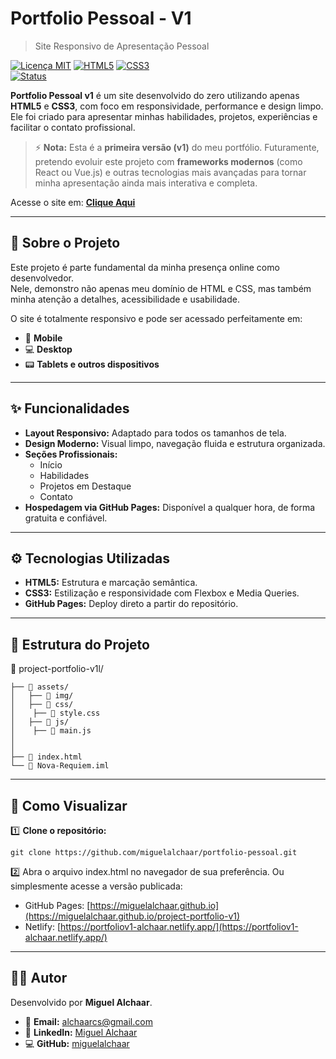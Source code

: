 # Portfolio Pessoal - V1

> Site Responsivo de Apresentação Pessoal

[![Licença MIT](https://img.shields.io/badge/Licença-MIT-blue)](LICENSE)
[![HTML5](https://img.shields.io/badge/HTML5-E34F26?logo=html5&logoColor=white)](https://developer.mozilla.org/pt-BR/docs/Web/HTML)
[![CSS3](https://img.shields.io/badge/CSS3-1572B6?logo=css3&logoColor=white)](https://developer.mozilla.org/pt-BR/docs/Web/CSS)<br>
[![Status](https://img.shields.io/badge/Status-Desenvolvimento-orange)]()

**Portfolio Pessoal v1** é um site desenvolvido do zero utilizando apenas **HTML5** e **CSS3**, com foco em responsividade, performance e design limpo.  
Ele foi criado para apresentar minhas habilidades, projetos, experiências e facilitar o contato profissional.

> ⚡ **Nota:** Esta é a **primeira versão (v1)** do meu portfólio. Futuramente, pretendo evoluir este projeto com **frameworks modernos** (como React ou Vue.js) e outras tecnologias mais avançadas para tornar minha apresentação ainda mais interativa e completa.

Acesse o site em: [ **Clique Aqui** ](https://portfoliov1-alchaar.netlify.app)

---

## 🌟 Sobre o Projeto

Este projeto é parte fundamental da minha presença online como desenvolvedor.  
Nele, demonstro não apenas meu domínio de HTML e CSS, mas também minha atenção a detalhes, acessibilidade e usabilidade.

O site é totalmente responsivo e pode ser acessado perfeitamente em:

- 📱 **Mobile**
- 💻 **Desktop**
- 📟 **Tablets e outros dispositivos**

---

## ✨ Funcionalidades

- **Layout Responsivo:** Adaptado para todos os tamanhos de tela.
- **Design Moderno:** Visual limpo, navegação fluida e estrutura organizada.
- **Seções Profissionais:**
  - Início
  - Habilidades
  - Projetos em Destaque
  - Contato
- **Hospedagem via GitHub Pages:** Disponível a qualquer hora, de forma gratuita e confiável.

---

## ⚙️ Tecnologias Utilizadas

- **HTML5:** Estrutura e marcação semântica.
- **CSS3:** Estilização e responsividade com Flexbox e Media Queries.
- **GitHub Pages:** Deploy direto a partir do repositório.

---

## 📁 Estrutura do Projeto

📁 project-portfolio-v1l/

    ├── 📁 assets/
    │   ├── 📁 img/
    │   ├── 📁 css/
    │    ├── 📄 style.css
    │   ├── 📁 js/
    │    ├── 📄 main.js
    │
    │
    ├── 📄 index.html
    └── 📄 Nova-Requiem.iml

---

## 🚀 Como Visualizar

1️⃣ **Clone o repositório:**

`git clone https://github.com/miguelalchaar/portfolio-pessoal.git`

2️⃣ Abra o arquivo index.html no navegador de sua preferência.
Ou simplesmente acesse a versão publicada:
- GitHub Pages: [https://miguelalchaar.github.io](https://miguelalchaar.github.io/project-portfolio-v1)
- Netlify: [https://portfoliov1-alchaar.netlify.app/](https://portfoliov1-alchaar.netlify.app/)

---

## 👨‍💻 Autor

Desenvolvido por **Miguel Alchaar**.

- 📧 **Email:** [alchaarcs@gmail.com](mailto:alchaarcs@gmail.com)
- 🔗 **LinkedIn:** [Miguel Alchaar](https://www.linkedin.com/in/miguelalchaar)
- 💻 **GitHub:** [miguelalchaar](https://github.com/miguelalchaar)
